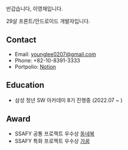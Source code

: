 반갑습니다, 이영재입니다.

29살 프론트/안드로이드 개발자입니다.

## Contact
-   Email: younglee0207@gmail.com
-   Phone: +82-10-8391-3333
-   Portpolio: [Notion](https://www.notion.so/28b6d0ff61f8471493de9206e4115cfd?pvs=4)

## Education

-   삼성 청년 SW 아카데미 8기 진행중 (2022.07 ~ )

## Award

-   SSAFY 공통 프로젝트 우수상 [동네북](https://github.com/younglee0207/TownBook)
-   SSAFY 특화 프로젝트 우수상 [가꿈](https://github.com/younglee0207/Gaggum)
